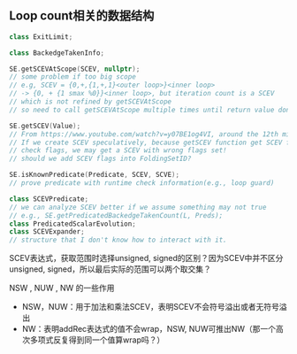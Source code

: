 ## Loop count相关的数据结构

```cpp
class ExitLimit;

class BackedgeTakenInfo;

SE.getSCEVAtScope(SCEV, nullptr);
// some problem if too big scope
// e.g, SCEV = {0,+,{1,+,1}<outer loop>}<inner loop>
// -> {0, + {1 smax %0}}<inner loop>, but iteration count is a SCEV 
// which is not refined by getSCEVAtScope
// so need to call getSCEVAtScope multiple times until return value don't change

SE.getSCEV(Value);
// From https://www.youtube.com/watch?v=y07BE1og4VI, around the 12th minute of the video
// If we create SCEV speculatively, because getSCEV function get SCEV from map and do not
// check flags, we may get a SCEV with wrong flags set!
// should we add SCEV flags into FoldingSetID?

SE.isKnownPredicate(Predicate, SCEV, SCVE);
// prove predicate with runtime check information(e.g., loop guard)

class SCEVPredicate;
// we can analyze SCEV better if we assume something may not true
// e.g., SE.getPredicatedBackedgeTakenCount(L, Preds);
class PredicatedScalarEvolution;
class SCEVExpander;
// structure that I don't know how to interact with it.
```

SCEV表达式，获取范围时选择unsigned, signed的区别？因为SCEV中并不区分unsigned, signed，所以最后实际的范围可以两个取交集？

NSW , NUW , NW  的一些作用

* NSW，NUW：用于加法和乘法SCEV，表明SCEV不会符号溢出或者无符号溢出
* NW：表明addRec表达式的值不会wrap，NSW, NUW可推出NW（那一个高次多项式反复得到同一个值算wrap吗？）